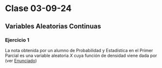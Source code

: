 # Clase 03-09-24

## Variables Aleatorias Continuas

### Ejercicio 1

La nota obtenida por un alumno de Probabilidad y Estadı́stica en el Primer Parcial es una variable aleatoria $X$ cuya función de densidad viene dada por (ver [Enunciado]())
